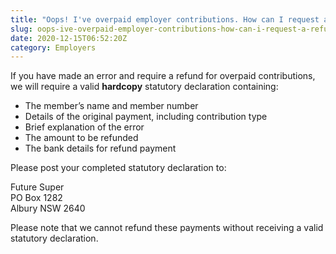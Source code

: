 ```yaml
---
title: "Oops! I've overpaid employer contributions. How can I request a refund?"
slug: oops-ive-overpaid-employer-contributions-how-can-i-request-a-refund
date: 2020-12-15T06:52:20Z
category: Employers
---
```


If you have made an error and require a refund for overpaid contributions, we will require a valid **hardcopy** statutory declaration containing:

*   The member’s name and member number
*   Details of the original payment, including contribution type
*   Brief explanation of the error
*   The amount to be refunded
*   The bank details for refund payment 

Please post your completed statutory declaration to: 

Future Super  
PO Box 1282  
Albury NSW 2640

Please note that we cannot refund these payments without receiving a valid statutory declaration.
